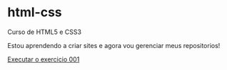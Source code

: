 # html-css
 Curso de HTML5 e CSS3

Estou aprendendo a criar sites e agora vou gerenciar meus repositorios!

<a href="https://bruno140us.github.io/html-css/exercicios/ex001/index.html"> Executar o exercicio 001</a>